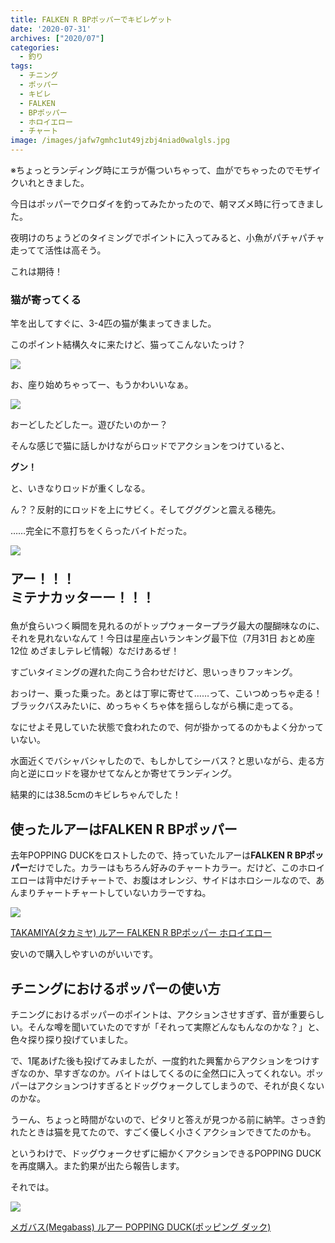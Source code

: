 ```yaml
---
title: FALKEN R BPポッパーでキビレゲット
date: '2020-07-31'
archives: ["2020/07"]
categories:
  - 釣り
tags:
  - チニング
  - ポッパー
  - キビレ
  - FALKEN
  - BPポッパー
  - ホロイエロー
  - チャート
image: /images/jafw7gmhc1ut49jzbj4niad0walgls.jpg
---
```

※ちょっとランディング時にエラが傷ついちゃって、血がでちゃったのでモザイクいれときました。

今日はポッパーでクロダイを釣ってみたかったので、朝マズメ時に行ってきました。

夜明けのちょうどのタイミングでポイントに入ってみると、小魚がパチャパチャ走ってて活性は高そう。

これは期待！

### 猫が寄ってくる

竿を出してすぐに、3-4匹の猫が集まってきました。

このポイント結構久々に来たけど、猫ってこんないたっけ？

![](/images/9j06mmr9d2xr84819yxsqv1bb94dzp.jpg)

お、座り始めちゃってー、もうかわいいなぁ。

<div class="balloon_right">
  <div class="img"><img src="/images/t4traw.jpg"></div>
  <p>おーどしたどしたー。遊びたいのかー？</p>
</div>

そんな感じで猫に話しかけながらロッドでアクションをつけていると、

**グン！**

と、いきなりロッドが重くしなる。

ん？？反射的にロッドを上にサビく。そしてグググンと震える穂先。

……完全に不意打ちをくらったバイトだった。

<div class="balloon_right">
  <div class="img"><img src="/images/t4traw.jpg"></div>
  <p style="font-weight: bold; font-size: 150%;">アー！！！<br>ミテナカッターー！！！</p>
</div>

魚が食らいつく瞬間を見れるのがトップウォータープラグ最大の醍醐味なのに、それを見れないなんて！今日は星座占いランキング最下位（7月31日 おとめ座 12位 めざましテレビ情報）なだけあるぜ！

すごいタイミングの遅れた向こう合わせだけど、思いっきりフッキング。

おっけー、乗った乗った。あとは丁寧に寄せて……って、こいつめっちゃ走る！ブラックバスみたいに、めっちゃくちゃ体を揺らしながら横に走ってる。

なにせよそ見していた状態で食われたので、何が掛かってるのかもよく分かっていない。

水面近くでバシャバシャしたので、もしかしてシーバス？と思いながら、走る方向と逆にロッドを寝かせてなんとか寄せてランディング。

結果的には38.5cmのキビレちゃんでした！

## 使ったルアーはFALKEN R BPポッパー

去年POPPING DUCKをロストしたので、持っていたルアーは**FALKEN R BPポッパー**だけでした。カラーはもちろん好みのチャートカラー。だけど、このホロイエローは背中だけチャートで、お腹はオレンジ、サイドはホロシールなので、あんまりチャートチャートしていないカラーですね。

<div class="amazfy">
<a href="https://www.amazon.co.jp/dp/B00YEBD8O6?tag=t4traw-22">
<img src="https://ws-fe.amazon-adsystem.com/widgets/q?_encoding=UTF8&ASIN=B00YEBD8O6&Format=_SL250_&ID=AsinImage&MarketPlace=JP&ServiceVersion=20070822&WS=1&tag=t4traw-22&language=ja_JP">
<p>TAKAMIYA(タカミヤ) ルアー FALKEN R BPポッパー ホロイエロー</p>
</a>
</div>

安いので購入しやすいのがいいです。

## チニングにおけるポッパーの使い方

チニングにおけるポッパーのポイントは、アクションさせすぎず、音が重要らしい。そんな噂を聞いていたのですが「それって実際どんなもんなのかな？」と、色々探り探り投げていました。

で、1尾あげた後も投げてみましたが、一度釣れた興奮からアクションをつけすぎなのか、早すぎなのか。バイトはしてくるのに全然口に入ってくれない。ポッパーはアクションつけすぎるとドッグウォークしてしまうので、それが良くないのかな。

うーん、ちょっと時間がないので、ピタリと答えが見つかる前に納竿。さっき釣れたときは猫を見てたので、すごく優しく小さくアクションできてたのかも。

というわけで、ドッグウォークせずに細かくアクションできるPOPPING DUCKを再度購入。また釣果が出たら報告します。

それでは。

<div class="amazfy">
<a href="https://www.amazon.co.jp/dp/B00VR7C77E?tag=t4traw-22">
<img src="https://ws-fe.amazon-adsystem.com/widgets/q?_encoding=UTF8&ASIN=B00VR7C77E&Format=_SL250_&ID=AsinImage&MarketPlace=JP&ServiceVersion=20070822&WS=1&tag=t4traw-22&language=ja_JP">
<p>メガバス(Megabass) ルアー POPPING DUCK(ポッピング ダック)</p>
</a>
</div>


